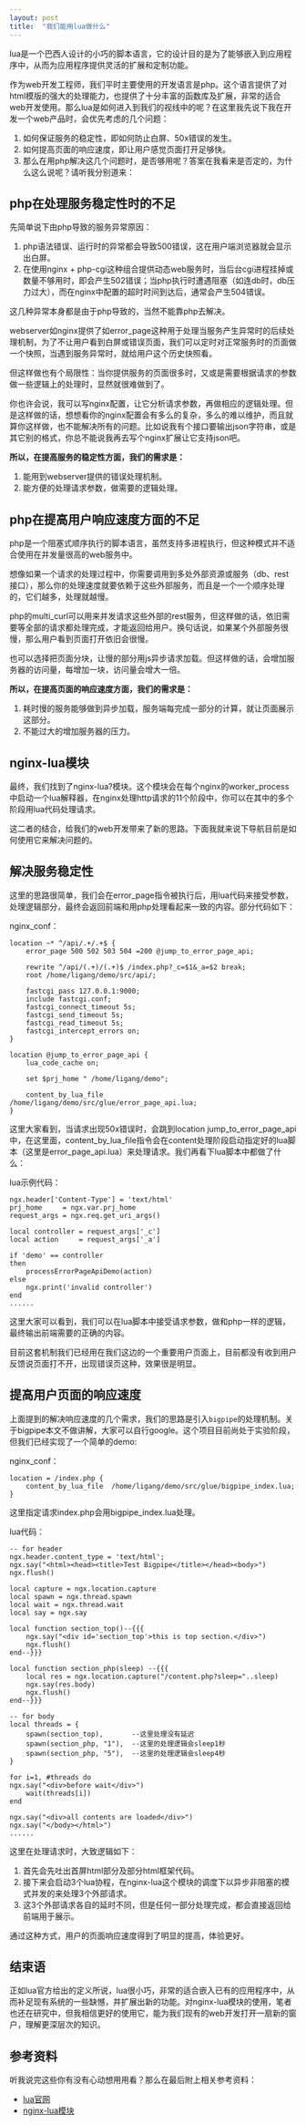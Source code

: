 ```yaml
---
layout: post
title:  "我们能用lua做什么"
---
```


lua是一个巴西人设计的小巧的脚本语言，它的设计目的是为了能够嵌入到应用程序中，从而为应用程序提供灵活的扩展和定制功能。

作为web开发工程师，我们平时主要使用的开发语言是php。这个语言提供了对html模版的强大的处理能力，也提供了十分丰富的函数库及扩展，非常的适合web开发使用。那么lua是如何进入到我们的视线中的呢？在这里我先说下我在开发一个web产品时，会优先考虑的几个问题：

1. 如何保证服务的稳定性，即如何防止白屏、50x错误的发生。 
1. 如何提高页面的响应速度，即让用户感觉页面打开足够快。 
1. 那么在用php解决这几个问题时，是否够用呢？答案在我看来是否定的，为什么这么说呢？请听我分别道来：

## php在处理服务稳定性时的不足

先简单说下由php导致的服务异常原因：

1. php语法错误、运行时的异常都会导致500错误，这在用户端浏览器就会显示出白屏。 
1. 在使用nginx + php-cgi这种组合提供动态web服务时，当后台cgi进程挂掉或数量不够用时，即会产生502错误；当php执行时遭遇阻塞（如连db时，db压力过大），而在nginx中配置的超时时间到达后，通常会产生504错误。 

这几种异常本身都是由于php导致的，当然不能靠php去解决。

webserver如nginx提供了如error_page这种用于处理当服务产生异常时的后续处理机制，为了不让用户看到白屏或错误页面，我们可以定时对正常服务时的页面做一个快照，当遇到服务异常时，就给用户这个历史快照看。

但这样做也有个局限性：当你提供服务的页面很多时，又或是需要根据请求的参数做一些逻辑上的处理时，显然就很难做到了。

你也许会说，我可以写nginx配置，让它分析请求参数，再做相应的逻辑处理。但是这样做的话，想想看你的nginx配置会有多么的复杂，多么的难以维护，而且就算你这样做，也不能解决所有的问题。比如说我有个接口要输出json字符串，或是其它别的格式，你总不能说我再去写个nginx扩展让它支持json吧。

**所以，在提高服务的稳定性方面，我们的需求是：**

1. 能用到webserver提供的错误处理机制。
1. 能方便的处理请求参数，做需要的逻辑处理。

## php在提高用户响应速度方面的不足

php是一个阻塞式顺序执行的脚本语言，虽然支持多进程执行，但这种模式并不适合使用在并发量很高的web服务中。

想像如果一个请求的处理过程中，你需要调用到多处外部资源或服务（db、rest接口），那么你的处理速度就要依赖于这些外部服务，而且是一个一个顺序处理的，它们越多，处理就越慢。

php的multi_curl可以用来并发请求这些外部的rest服务，但这样做的话，依旧需要等全部的请求都处理完成，才能返回给用户。换句话说，如果某个外部服务很慢，那么用户看到页面打开依旧会很慢。

也可以选择把页面分块，让慢的部分用js异步请求加载。但这样做的话，会增加服务器的访问量，每增加一块，访问量会增大一倍。

**所以，在提高页面的响应速度方面，我们的需求是：**

1. 耗时慢的服务能够做到异步加载，服务端每完成一部分的计算，就让页面展示这部分。 
1. 不能过大的增加服务器的压力。

## nginx-lua模块

最终，我们找到了nginx-lua?模块。这个模块会在每个nginx的worker_process中启动一个lua解释器，在nginx处理http请求的11个阶段中，你可以在其中的多个阶段用lua代码处理请求。

这二者的结合，给我们的web开发带来了新的思路。下面我就来说下导航目前是如何使用它来解决问题的。

## 解决服务稳定性

这里的思路很简单，我们会在error_page指令被执行后，用lua代码来接受参数，处理逻辑部分，最终会返回前端和用php处理看起来一致的内容。部分代码如下：

nginx_conf：

```
location ~* ^/api/.+/.+$ {
    error_page 500 502 503 504 =200 @jump_to_error_page_api;

    rewrite ^/api/(.+)/(.+)$ /index.php?_c=$1&_a=$2 break;
    root /home/ligang/demo/src/api/;

    fastcgi_pass 127.0.0.1:9000;
    include fastcgi.conf;
    fastcgi_connect_timeout 5s;
    fastcgi_send_timeout 5s;
    fastcgi_read_timeout 5s;
    fastcgi_intercept_errors on;
}

location @jump_to_error_page_api {
    lua_code_cache on;

    set $prj_home " /home/ligang/demo";

    content_by_lua_file  /home/ligang/demo/src/glue/error_page_api.lua;
}
```

这里大家看到，当请求出现50x错误时，会跳到location jump_to_error_page_api中，在这里面，content_by_lua_file指令会在content处理阶段启动指定好的lua脚本（这里是error_page_api.lua）来处理请求。我们再看下lua脚本中都做了什么：

lua示例代码：

```
ngx.header['Content-Type'] = 'text/html'
prj_home     = ngx.var.prj_home
request_args = ngx.req.get_uri_args()

local controller = request_args['_c']
local action     = request_args['_a']

if 'demo' == controller
then
    processErrorPageApiDemo(action)
else
    ngx.print('invalid controller')
end
......
```

这里大家可以看到，我们可以在lua脚本中接受请求参数，做和php一样的逻辑，最终输出前端需要的正确的内容。

目前这套机制我们已经用在我们这边的一个重要用户页面上，目前都没有收到用户反馈说页面打不开，出现错误页这种，效果很是明显。

## 提高用户页面的响应速度

上面提到的解决响应速度的几个需求，我们的思路是引入`bigpipe`的处理机制。关于bigpipe本文不做讲解，大家可以自行google。这个项目目前尚处于实验阶段，但我们已经实现了一个简单的demo:

nginx_conf：

```
location = /index.php { 
    content_by_lua_file  /home/ligang/demo/src/glue/bigpipe_index.lua;
}
```
这里指定请求index.php会用bigpipe_index.lua处理。

lua代码：

```
-- for header
ngx.header.content_type = 'text/html';
ngx.say("<html><head><title>Test Bigpipe</title></head><body>")
ngx.flush()

local capture = ngx.location.capture
local spawn = ngx.thread.spawn
local wait = ngx.thread.wait
local say = ngx.say

local function section_top()--{{{
    ngx.say("<div id='section_top'>this is top section.</div>")
    ngx.flush()
end--}}}

local function section_php(sleep) --{{{
    local res = ngx.location.capture("/content.php?sleep="..sleep)
    ngx.say(res.body)
    ngx.flush()
end--}}}

-- for body   
local threads = {
    spawn(section_top),       --这里处理没有延迟
    spawn(section_php, "1"),  --这里的处理逻辑会sleep1秒
    spawn(section_php, "5"),  --这里的处理逻辑会sleep4秒
}

for i=1, #threads do
ngx.say("<div>before wait</div>")
    wait(threads[i])
end

ngx.say("<div>all contents are loaded</div>")
ngx.say("</body></html>")
......
```

这里在处理请求时，大致逻辑如下：

1. 首先会先吐出首屏html部分及部分html框架代码。 
1. 接下来会启动3个lua协程，在nginx-lua这个模块的调度下以异步非阻塞的模式并发的来处理3个外部请求。 
1. 这3个外部请求各自的延时不同，但是任何一部分处理完成，都会直接返回给前端用于展示。 

通过这种方式，用户的页面响应速度得到了明显的提高，体验更好。

## 结束语

正如lua官方给出的定义所说，lua很小巧，非常的适合嵌入已有的应用程序中，从而补足现有系统的一些缺憾，并扩展出新的功能。对nginx-lua模块的使用，笔者也还在研究中，但我相信更好的使用它，能为我们现有的web开发打开一扇新的窗户，理解更深层次的知识。

## 参考资料

听我说完这些你有没有心动想用用看？那么在最后附上相关参考资料：

- [lua官网](https://www.lua.org/)
- [nginx-lua模块](https://github.com/openresty/lua-nginx-module)

